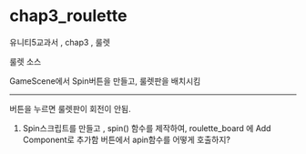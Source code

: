 # chap3_roulette
유니티5교과서 , chap3 , 룰렛

룰렛 소스

GameScene에서 Spin버튼을 만들고, 
룰렛판을 배치시킴

--------------------
버튼을 누르면 룰렛판이 회전이 안됨.

1. Spin스크립트를 만들고 , spin() 함수를 제작하여,  roulette_board 에 Add Component로 추가함
버튼에서 apin함수를 어떻게 호출하지?
